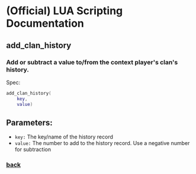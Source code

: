 
# (Official) LUA Scripting Documentation

## add_clan_history

### Add or subtract a value to/from the context player's clan's history.

Spec:
```lua
add_clan_history(
	key,
	value)
```
## Parameters:
- `key:` The key/name of the history record
- `value:` The number to add to the history record. Use a negative number for subtraction
### [back](../history)
